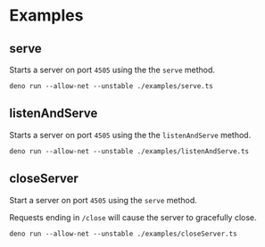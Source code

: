 # Examples

## serve

Starts a server on port `4505` using the the `serve` method.

```console
deno run --allow-net --unstable ./examples/serve.ts
```

## listenAndServe

Starts a server on port `4505` using the the `listenAndServe` method.

```console
deno run --allow-net --unstable ./examples/listenAndServe.ts
```

## closeServer

Start a server on port `4505` using the `serve` method.

Requests ending in `/close` will cause the server to gracefully close.

```console
deno run --allow-net --unstable ./examples/closeServer.ts
```
